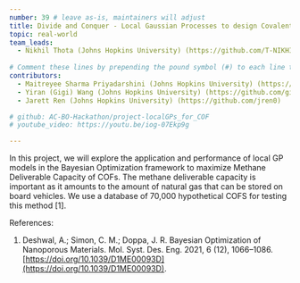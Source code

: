 ```yaml
---
number: 39 # leave as-is, maintainers will adjust
title: Divide and Conquer - Local Gaussian Processes to design Covalent Organic Frameworks for Methane Deliverable Capacity
topic: real-world
team_leads:
  - Nikhil Thota (Johns Hopkins University) (https://github.com/T-NIKHIL)
    
# Comment these lines by prepending the pound symbol (#) to each line to hide these elements
contributors:
  - Maitreyee Sharma Priyadarshini (Johns Hopkins University) (https://github.com/msharmap)
  - Yiran (Gigi) Wang (Johns Hopkins University) (https://github.com/gigiwang08)
  - Jarett Ren (Johns Hopkins University) (https://github.com/jren0)

# github: AC-BO-Hackathon/project-localGPs_for_COF
# youtube_video: https://youtu.be/iog-07Ekp9g

---
```


In this project, we will explore the application and performance of local GP models in the 
Bayesian Optimization framework to maximize Methane Deliverable Capacity of COFs. The
methane deliverable capacity is important as it amounts to the amount of natural
gas that can be stored on board vehicles. We use a database of 70,000 hypothetical
COFS for testing this method [1]. 

References:

1. Deshwal, A.; Simon, C. M.; Doppa, J. R. Bayesian Optimization of Nanoporous Materials. Mol. Syst. Des. Eng. 2021, 6 (12), 1066–1086. [https://doi.org/10.1039/D1ME00093D](https://doi.org/10.1039/D1ME00093D).

